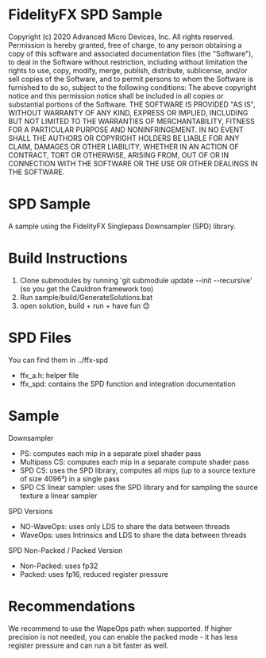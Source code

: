 # FidelityFX SPD Sample
Copyright (c) 2020 Advanced Micro Devices, Inc. All rights reserved. Permission is hereby granted, free of charge, to any person obtaining a copy of this software and associated documentation files (the "Software"), to deal in the Software without restriction, including without limitation the rights to use, copy, modify, merge, publish, distribute, sublicense, and/or sell copies of the Software, and to permit persons to whom the Software is furnished to do so, subject to the following conditions: The above copyright notice and this permission notice shall be included in all copies or substantial portions of the Software. THE SOFTWARE IS PROVIDED "AS IS", WITHOUT WARRANTY OF ANY KIND, EXPRESS OR IMPLIED, INCLUDING BUT NOT LIMITED TO THE WARRANTIES OF MERCHANTABILITY, FITNESS FOR A PARTICULAR PURPOSE AND NONINFRINGEMENT. IN NO EVENT SHALL THE AUTHORS OR COPYRIGHT HOLDERS BE LIABLE FOR ANY CLAIM, DAMAGES OR OTHER LIABILITY, WHETHER IN AN ACTION OF CONTRACT, TORT OR OTHERWISE, ARISING FROM, OUT OF OR IN CONNECTION WITH THE SOFTWARE OR THE USE OR OTHER DEALINGS IN THE SOFTWARE.

# SPD Sample

A sample using the FidelityFX Singlepass Downsampler (SPD) library.

# Build Instructions

1. Clone submodules by running 'git submodule update --init --recursive' (so you get the Cauldron framework too)
2. Run sample/build/GenerateSolutions.bat
3. open solution, build + run + have fun 😊

# SPD Files
You can find them in ../ffx-spd
- ffx_a.h: helper file
- ffx_spd: contains the SPD function and integration documentation

# Sample
Downsampler
- PS: computes each mip in a separate pixel shader pass
- Multipass CS: computes each mip in a separate compute shader pass
- SPD CS: uses the SPD library, computes all mips (up to a source texture of size 4096²) in a single pass
- SPD CS linear sampler: uses the SPD library and for sampling the source texture a linear sampler

SPD Versions
- NO-WaveOps: uses only LDS to share the data between threads
- WaveOps: uses Intrinsics and LDS to share the data between threads

SPD Non-Packed / Packed Version
- Non-Packed: uses fp32
- Packed: uses fp16, reduced register pressure

# Recommendations
We recommend to use the WapeOps path when supported. If higher precision is not needed, you can enable the packed mode - it has less register pressure and can run a bit faster as well.